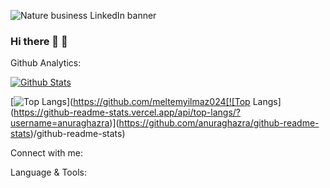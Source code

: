 <p align=”center”>
  
![Nature business LinkedIn banner](https://user-images.githubusercontent.com/26241718/154819422-7f6267a4-02e8-4531-ae71-3bfa8817e15c.png)

</p>

### Hi there 👋 :hibiscus:

Github Analytics:

[![Github Stats](https://github-readme-stats.vercel.app/api?username=meltemyilmaz024&count_private=true&show_icons=true&theme=radical&hide_rank=false)](https://github.com/meltemyilmaz024/github-readme-stats)

[![Top Langs](https://github-readme-stats.vercel.app/api/top-langs/?username=meltemyilmaz024)](https://github.com/meltemyilmaz024[![Top Langs](https://github-readme-stats.vercel.app/api/top-langs/?username=anuraghazra)](https://github.com/anuraghazra/github-readme-stats)/github-readme-stats)


Connect with me:

Language & Tools:





<!--
**meltemyilmaz024/meltemyilmaz024** is a ✨ _special_ ✨ repository because its `README.md` (this file) appears on your GitHub profile.

#### Technologies 

#### Welcome to my profile :blush: ! I hope you can find your medicine :hugs: :wink: 	

<a href="https://www.linkedin.com/in/meltem-yilmaz-832b2a75/"><img align="left" src="https://raw.githubusercontent.com/yushi1007/yushi1007/main/images/linkedin.svg" alt="Meltem YILMAZ | LinkedIn" width="21px"/></a>

Here are some ideas to get you started:

- 🔭 I’m currently working on ...
- 🌱 I’m currently learning ...
- 👯 I’m looking to collaborate on ...
- 🤔 I’m looking for help with ...
- 💬 Ask me about ...
- 📫 How to reach me: ...
- 😄 Pronouns: ...
- ⚡ Fun fact: ...
-->
